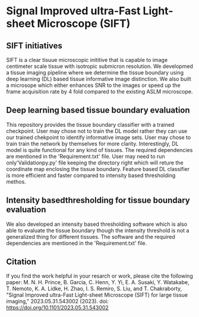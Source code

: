 # Signal Improved ultra-Fast Light-sheet Microscope (SIFT)
## SIFT initiatives
SIFT is a clear tisuue microscopic inititive that is capable to image centimeter scale tissue with isotropic submicron resolution. We developmed a tissue imaging pipeline where we determine the tissue boundary using deep learning (DL) based tissue informative image distinction. We also built a microsope which either enhances SNR to the images or speed up the frame acquisition rate by 4 fold compared to the existing ASLM microscope.

## Deep learning based tissue boundary evaluation
This repository provides the tissue boundary classifier with a trained checkpoint. User may chose not to train the DL model rather they can use our trained chekpoint to identify informative image sets. User may chose to train train the network by themselves for more clarity. Interestingly, DL model is quite functional for any kind of tissues. The required dependencies are mentioned in the 'Requirement.txt' file. User may need to run only'Validationpy.py' file keeping the directory right which will reture the coordinate map enclosing the tissue boundary. Feature based DL classifier is more efficient and faster compared to intensity based thresholding methos. 

## Intensity basedthresholding for tissue boundary evaluation
We also developed an intensity based thresholding software which is also able to evaluate the tissue boundary though the intensity threshold is not a generalized thing for different tissues. The software and the required dependencies are mentioned in the 'Requirement.txt' file.

## Citation
If you find the work helpful in your resarch or work, please cite the following paper:
M. N. H. Prince, B. Garcia, C. Henn, Y. Yi, E. A. Susaki, Y. Watakabe, T. Nemoto, K. A. Lidke, H. Zhao, I. S. Remiro, S. Liu, and T. Chakraborty, "Signal Improved ultra-Fast Light-sheet Microscope (SIFT) for large tissue imaging," 2023.05.31.543002 (2023).
doi: https://doi.org/10.1101/2023.05.31.543002
